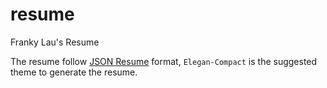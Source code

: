 # resume
Franky Lau's Resume

The resume follow [JSON Resume](https://jsonresume.org) format,
`Elegan-Compact` is the suggested theme to generate the resume.